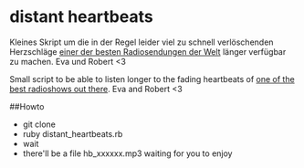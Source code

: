 # distant heartbeats
Kleines Skript um die in der Regel leider viel zu schnell verlöschenden Herzschläge [einer der besten Radiosendungen der Welt](http://fm4.orf.at/heartbeat) länger verfügbar zu machen. Eva und Robert <3

Small script to be able to listen longer to the fading heartbeats of [one of the best radioshows out there](http://fm4.orf.at/heartbeat). Eva and Robert <3

##Howto
*	git clone
*	ruby distant_heartbeats.rb
*	wait
*	there'll be a file hb_xxxxxx.mp3 waiting for you to enjoy
